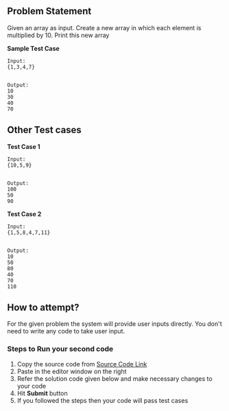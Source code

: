 ## Problem Statement
Given an array as input. Create a new array in which each element is multiplied 
by 10. Print this new array


**Sample Test Case**
```
Input:
{1,3,4,7}


Output:
10
30
40
70
```
## Other Test cases
**Test Case 1**
```
Input:
{10,5,9}


Output:
100
50
90
```

**Test Case 2**
```
Input:
{1,5,8,4,7,11}


Output:
10
50
80
40
70
110
```

## How to attempt?
For the given problem the system will provide user inputs directly. You don't need to write any code to take user input.

### Steps to Run your second code
1. Copy the source code from [Source Code Link](https://raw.githubusercontent.com/Aartiarora22/Lab_assignments/main/Q5/T1/Main.java)
2. Paste in the editor window on the right
3. Refer the solution code given below and make necessary changes to your code
4. Hit **Submit** button
5. If you followed the steps then your code will pass test cases

